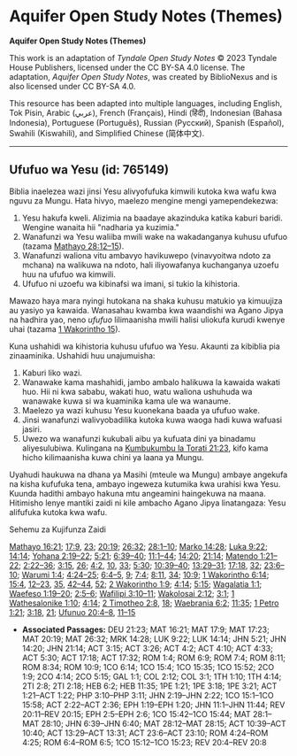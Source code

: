 # Aquifer Open Study Notes (Themes)

**Aquifer Open Study Notes (Themes)**

This work is an adaptation of *Tyndale Open Study Notes* © 2023 Tyndale House Publishers, licensed under the CC BY\-SA 4\.0 license. The adaptation, *Aquifer Open Study Notes*, was created by BiblioNexus and is also licensed under CC BY\-SA 4\.0\.

This resource has been adapted into multiple languages, including English, Tok Pisin, Arabic (عربي), French (Français), Hindi (हिंदी), Indonesian (Bahasa Indonesia), Portuguese (Português), Russian (Русский), Spanish (Español), Swahili (Kiswahili), and Simplified Chinese (简体中文).



--------------------------------

## Ufufuo wa Yesu (id: 765149)

Biblia inaelezea wazi jinsi Yesu alivyofufuka kimwili kutoka kwa wafu kwa nguvu za Mungu. Hata hivyo, maelezo mengine mengi yamependekezwa:

1. Yesu hakufa kweli. Alizimia na baadaye akazinduka katika kaburi baridi. Wengine wanaita hii "nadharia ya kuzimia."
2. Wanafunzi wa Yesu waliiba mwili wake na wakadanganya kuhusu ufufuo (tazama [Mathayo 28:12–15](https://ref.ly/Matt28:12-Matt28:15)).
3. Wanafunzi waliona vitu ambavyo havikuwepo (vinavyoitwa ndoto za mchana) na walikuwa na ndoto, hali iliyowafanya kuchanganya uzoefu huu na ufufuo wa kimwili.
4. Ufufuo ni uzoefu wa kibinafsi wa imani, si tukio la kihistoria.

Mawazo haya mara nyingi hutokana na shaka kuhusu matukio ya kimuujiza au yasiyo ya kawaida. Wanasahau kwamba kwa waandishi wa Agano Jipya na hadhira yao, neno *ufufuo* lilimaanisha mwili halisi uliokufa kurudi kwenye uhai (tazama [1 Wakorintho 15](https://ref.ly/1Cor15:1-1Cor15:58)).

Kuna ushahidi wa kihistoria kuhusu ufufuo wa Yesu. Akaunti za kibiblia pia zinaaminika. Ushahidi huu unajumuisha:

1. Kaburi liko wazi.
2. Wanawake kama mashahidi, jambo ambalo halikuwa la kawaida wakati huo. Hii ni kwa sababu, wakati huo, watu waliona ushuhuda wa wanawake kuwa si wa kuaminika kama ule wa wanaume.
3. Maelezo ya wazi kuhusu Yesu kuonekana baada ya ufufuo wake.
4. Jinsi wanafunzi walivyobadilika kutoka kuwa waoga hadi kuwa wafuasi jasiri.
5. Uwezo wa wanafunzi kukubali aibu ya kufuata dini ya binadamu aliyesulubiwa. Kulingana na [Kumbukumbu la Torati 21:23](https://ref.ly/Deut21:23), kifo kama hicho kilimaanisha kuwa chini ya laana ya Mungu.

Uyahudi haukuwa na dhana ya Masihi (mteule wa Mungu) ambaye angekufa na kisha kufufuka tena, ambayo ingeweza kutumika kwa urahisi kwa Yesu. Kuunda hadithi ambayo hakuna mtu angeamini haingekuwa na maana. Hitimisho lenye mantiki zaidi ni kile ambacho Agano Jipya linatangaza: Yesu alifufuka kutoka kwa wafu.

Sehemu za Kujifunza Zaidi

[Mathayo 16:21](https://ref.ly/Matt16:21); [17:9](https://ref.ly/Matt17:9), [23](https://ref.ly/Matt17:23); [20:19](https://ref.ly/Matt20:19); [26:32](https://ref.ly/Matt26:32); [28:1–10](https://ref.ly/Matt28:1-Matt28:10); [Marko 14:28](https://ref.ly/Mark14:28); [Luka 9:22](https://ref.ly/Luke9:22); [14:14](https://ref.ly/Luke14:14); [Yohana 2:19–22](https://ref.ly/John2:19-John2:22); [5:21](https://ref.ly/John5:21); [6:39–40](https://ref.ly/John6:39-John6:40); [11:1–44](https://ref.ly/John11:1-John11:44); [14:20](https://ref.ly/John14:20); [21:14](https://ref.ly/John21:14); [Matendo 1:21–22](https://ref.ly/Acts1:21-Acts1:22); [2:22–36](https://ref.ly/Acts2:22-Acts2:36); [3:15](https://ref.ly/Acts3:15), [26](https://ref.ly/Acts3:26); [4:2](https://ref.ly/Acts4:2), [10](https://ref.ly/Acts4:10), [33](https://ref.ly/Acts4:33); [5:30](https://ref.ly/Acts5:30); [10:39–40](https://ref.ly/Acts10:39-Acts10:40); [13:29–31](https://ref.ly/Acts13:29-Acts13:31); [17:18](https://ref.ly/Acts17:18), [32](https://ref.ly/Acts17:32); [23:6–10](https://ref.ly/Acts23:6-Acts23:10); [Warumi 1:4](https://ref.ly/Rom1:4); [4:24–25](https://ref.ly/Rom4:24-Rom4:25); [6:4–5](https://ref.ly/Rom6:4-Rom6:5), [9](https://ref.ly/Rom6:9); [7:4](https://ref.ly/Rom7:4); [8:11](https://ref.ly/Rom8:11), [34](https://ref.ly/Rom8:34); [10:9](https://ref.ly/Rom10:9); [1 Wakorintho 6:14](https://ref.ly/1Cor6:14); [15:4](https://ref.ly/1Cor15:4), [12–23](https://ref.ly/1Cor15:12-1Cor15:23), [35](https://ref.ly/1Cor15:35), [42–44](https://ref.ly/1Cor15:42-1Cor15:44), [52](https://ref.ly/1Cor15:52); [2 Wakorintho 1:9](https://ref.ly/2Cor1:9); [4:14](https://ref.ly/2Cor4:14); [5:15](https://ref.ly/2Cor5:15); [Wagalatia 1:1](https://ref.ly/Gal1:1); [Waefeso 1:19–20](https://ref.ly/Eph1:19-Eph1:20); [2:5–6](https://ref.ly/Eph2:5-Eph2:6); [Wafilipi 3:10–11](https://ref.ly/Phil3:10-Phil3:11); [Wakolosai 2:12](https://ref.ly/Col2:12); [3:1](https://ref.ly/Col3:1); [1 Wathesalonike 1:10](https://ref.ly/1Thess1:10); [4:14](https://ref.ly/1Thess4:14); [2 Timotheo 2:8](https://ref.ly/2Tim2:8), [18](https://ref.ly/2Tim2:18); [Waebrania 6:2](https://ref.ly/Heb6:2); [11:35](https://ref.ly/Heb11:35); [1 Petro 1:21](https://ref.ly/1Pet1:21); [3:18](https://ref.ly/1Pet3:18), [21](https://ref.ly/1Pet3:21); [Ufunuo 20:4–8](https://ref.ly/Rev20:4-Rev20:8), [11–15](https://ref.ly/Rev20:11-Rev20:15)

* **Associated Passages:** DEU 21:23; MAT 16:21; MAT 17:9; MAT 17:23; MAT 20:19; MAT 26:32; MRK 14:28; LUK 9:22; LUK 14:14; JHN 5:21; JHN 14:20; JHN 21:14; ACT 3:15; ACT 3:26; ACT 4:2; ACT 4:10; ACT 4:33; ACT 5:30; ACT 17:18; ACT 17:32; ROM 1:4; ROM 6:9; ROM 7:4; ROM 8:11; ROM 8:34; ROM 10:9; 1CO 6:14; 1CO 15:4; 1CO 15:35; 1CO 15:52; 2CO 1:9; 2CO 4:14; 2CO 5:15; GAL 1:1; COL 2:12; COL 3:1; 1TH 1:10; 1TH 4:14; 2TI 2:8; 2TI 2:18; HEB 6:2; HEB 11:35; 1PE 1:21; 1PE 3:18; 1PE 3:21; ACT 1:21–ACT 1:22; PHP 3:10–PHP 3:11; JHN 2:19–JHN 2:22; 1CO 15:1–1CO 15:58; ACT 2:22–ACT 2:36; EPH 1:19–EPH 1:20; JHN 11:1–JHN 11:44; REV 20:11–REV 20:15; EPH 2:5–EPH 2:6; 1CO 15:42–1CO 15:44; MAT 28:1–MAT 28:10; JHN 6:39–JHN 6:40; MAT 28:12–MAT 28:15; ACT 10:39–ACT 10:40; ACT 13:29–ACT 13:31; ACT 23:6–ACT 23:10; ROM 4:24–ROM 4:25; ROM 6:4–ROM 6:5; 1CO 15:12–1CO 15:23; REV 20:4–REV 20:8

